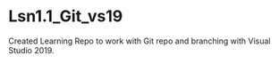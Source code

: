 # Lsn1.1_Git_vs19
Created Learning Repo to work with Git repo and branching with Visual Studio 2019.
